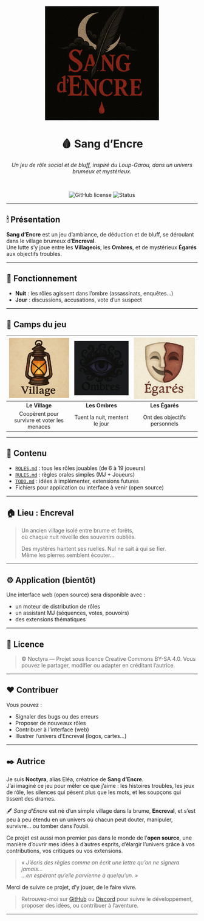 <div align="center">
  <img src="assets/logo.png" alt="Sang d’Encre" width="300"/>

  <h1>🩸 Sang d’Encre</h1>

  <em>Un jeu de rôle social et de bluff, inspiré du Loup-Garou, dans un univers brumeux et mystérieux.</em>

  <br/>

  ![GitHub license](https://img.shields.io/badge/license-CC--BY--SA--4.0-red)
  ![Status](https://img.shields.io/badge/status-beta-critical)
</div>

---

## 🕯 Présentation

**Sang d’Encre** est un jeu d’ambiance, de déduction et de bluff, se déroulant dans le village brumeux d’**Encreval**.  
Une lutte s’y joue entre les **Villageois**, les **Ombres**, et de mystérieux **Égarés** aux objectifs troubles.

---

## 📜 Fonctionnement

- **Nuit** : les rôles agissent dans l’ombre (assassinats, enquêtes…)
- **Jour** : discussions, accusations, vote d’un suspect

---

## 🧩 Camps du jeu

| <img src="assets/village.png"/> | <img src="assets/ombres.png"/> | <img src="assets/egares.png"/> |
|:--:|:--:|:--:|
| **Le Village** | **Les Ombres** | **Les Égarés** |
| Coopèrent pour survivre et voter les menaces | Tuent la nuit, mentent le jour | Ont des objectifs personnels |

--- 

## 🧩 Contenu

- [`ROLES.md`](ROLES.md) : tous les rôles jouables (de 6 à 19 joueurs)
- [`RULES.md`](RULES.md) : règles orales simples (MJ + Joueurs)
- [`TODO.md`](TODO.md) : idées à implémenter, extensions futures
- Fichiers pour application ou interface à venir (open source)

---

## 🏠 Lieu : Encreval

> Un ancien village isolé entre brume et forêts,  
> où chaque nuit réveille des souvenirs oubliés.
>
> Des mystères hantent ses ruelles. Nul ne sait à qui se fier.  
> Même les pierres semblent écouter…

---

## ⚙️ Application (bientôt)

Une interface web (open source) sera disponible avec :

- un moteur de distribution de rôles
- un assistant MJ (séquences, votes, pouvoirs)
- des extensions thématiques


---

## 📖 Licence

> © Noctyra — Projet sous licence Creative Commons BY-SA 4.0.
> Vous pouvez le partager, modifier ou adapter en créditant l’autrice.

---

## ❤️ Contribuer

Vous pouvez :
- Signaler des bugs ou des erreurs
- Proposer de nouveaux rôles
- Contribuer à l’interface (web)
- Illustrer l’univers d’Encreval (logos, cartes…)

---

## ✒️ Autrice

Je suis **Noctyra**, alias Eléa, créatrice de **Sang d’Encre**.  
J’ai imaginé ce jeu pour mêler ce que j’aime : les histoires troubles, les jeux de rôle, les silences qui pèsent plus que les mots, et les soupçons qui tissent des drames.

🖋 *Sang d’Encre* est né d’un simple village dans la brume, **Encreval**, et s’est peu à peu étendu en un univers où chacun peut douter, manipuler, survivre… ou tomber dans l’oubli.

Ce projet est aussi mon premier pas dans le monde de l’**open source**, une manière d’ouvrir mes idées à d’autres esprits, d’élargir l’univers grâce à vos contributions, vos critiques ou vos extensions.

> *« J’écris des règles comme on écrit une lettre qu’on ne signera jamais…  
> …en espérant qu’elle parvienne à quelqu’un. »*

Merci de suivre ce projet, d’y jouer, de le faire vivre.

>Retrouvez-moi sur [GitHub](https://github.com/Noctyra-dev) ou [Discord](https://discord.com/users/1400836934829473853) pour suivre le développement, proposer des idées, ou contribuer à l’aventure.

---
